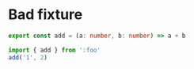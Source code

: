 # Bad fixture

```ts foo
export const add = (a: number, b: number) => a + b
```

```ts main
import { add } from ':foo'
add('1', 2)
```
